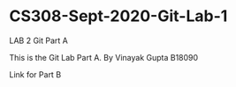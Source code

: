 # CS308-Sept-2020-Git-Lab-1
LAB 2 Git Part A

This is the Git Lab Part A.
By Vinayak Gupta
B18090

Link for Part B
